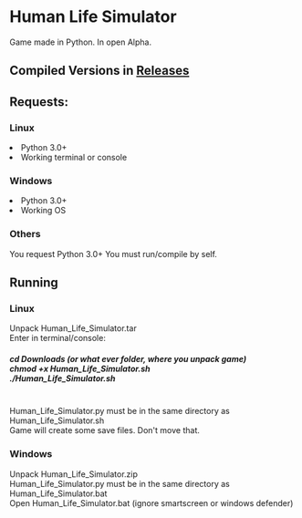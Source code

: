 # Human Life Simulator
 Game made in Python. In open Alpha.
<h2> Compiled Versions in <a href="https://github.com/TexturedPolak/Human_Life_Simulator/releases">Releases</a> </h2>
<h2> Requests: </h2>
<h3>Linux</h3>
<li>Python 3.0+</li>
<li>Working terminal or console</li>
<h3>Windows</h3>
<li>Python 3.0+</li>
<li>Working OS</li>
<h3>Others</h3>
You request Python 3.0+
You must run/compile by self.
<h2>Running</h2>
<h3>Linux</h3>
Unpack Human_Life_Simulator.tar <br>
Enter in terminal/console: <br>
<h5>
cd Downloads (or what ever folder, where you unpack game)<br>
chmod +x Human_Life_Simulator.sh <br>
./Human_Life_Simulator.sh </h5><br>
Human_Life_Simulator.py must be in the same directory as Human_Life_Simulator.sh <br>
Game will create some save files. Don't move that.
<h3>Windows</h3>
Unpack Human_Life_Simulator.zip <br>
Human_Life_Simulator.py must be in the same directory as Human_Life_Simulator.bat <br>
Open Human_Life_Simulator.bat (ignore smartscreen or windows defender) <br>

